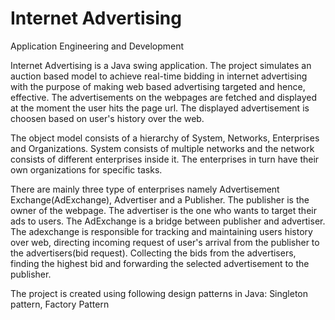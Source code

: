 # Internet Advertising
Application Engineering and Development

Internet Advertising is a Java swing application.
The project simulates an auction based model to achieve real-time bidding in internet advertising
with the purpose of making web based advertising targeted and hence, effective. The advertisements 
on the webpages are fetched and displayed at the moment the user hits the page url. The displayed 
advertisement is choosen based on user's history over the web.

The object model consists of a hierarchy of System, Networks, Enterprises and Organizations. System
consists of multiple networks and the network consists of different enterprises inside it. The 
enterprises in turn have their own organizations for specific tasks.

There are mainly three type of enterprises namely Advertisement Exchange(AdExchange), Advertiser and
a Publisher. The publisher is the owner of the webpage. The advertiser is the one who wants to target
their ads to users. The AdExchange is a bridge between publisher and advertiser. The adexchange is 
responsible for tracking and maintaining users history over web, directing incoming request of user's
arrival  from the publisher to the advertisers(bid request). Collecting the bids from the advertisers,
finding the highest bid and forwarding the selected advertisement to the publisher.

The project is created using following design patterns in Java:
Singleton pattern,
Factory Pattern
